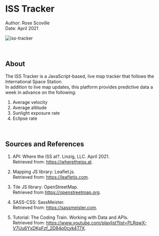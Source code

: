 # ISS Tracker

Author: Rose Scoville  
Date: April 2021  
  
![iss-tracker](https://github.com/user-attachments/assets/d87795c9-9e7a-40c1-8d55-5baa05c50482)  

<br />

## About

The ISS Tracker is a JavaScript-based, live map tracker that follows the International Space Station.  
In addition to live map updates, this platform provides predictive data a week in advance on the following:  
1. Average velocity  
2. Average altitude  
3. Sunlight exposure rate  
4. Eclipse rate  

<br />

## Sources and References  

1.  API: Where the ISS at?. Linzig, LLC. April 2021.  
    Retrieved from: https://wheretheiss.at.  

3.  Mapping JS library: Leaflet.js.  
    Retrieved from: https://leafletjs.com.  

5.  Tile JS library: OpenStreetMap.  
    Retrieved from https://openstreetmap.org.  

7.  SASS-CSS: SassMeister.  
    Retrieved from: https://sassmeister.com.  

9.  Tutorial: The Coding Train. Working with Data and APIs.  
    Retrieved from: https://www.youtube.com/playlist?list=PLRqwX-V7Uu6YxDKpFzf_2D84p0cyk4T7X.  
